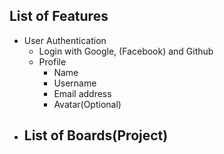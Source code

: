 ## List of Features

- User Authentication
  - Login with Google, (Facebook) and Github
  - Profile
    - Name
    - Username
    - Email address
    - Avatar(Optional)
- List of Boards(Project)
  -
